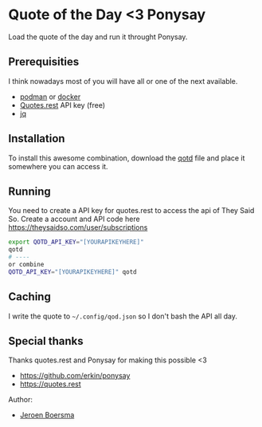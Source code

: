 # Quote of the Day <3 Ponysay
Load the quote of the day and run it throught Ponysay.

## Prerequisities
I think nowadays most of you will have all or one of the next available.

- [podman](https://podman.io/) or [docker](https://www.docker.com/)
- [Quotes.rest](https://quotes.rest/) API key (free)
- [jq](https://jqlang.github.io/jq/)

## Installation
To install this awesome combination, download the [qotd](qotd) file and place it somewhere you can access it.

## Running
You need to create a API key for quotes.rest to access the api of They Said So.
Create a account and API code here https://theysaidso.com/user/subscriptions

```bash
export QOTD_API_KEY="[YOURAPIKEYHERE]"
qotd
# ----
or combine
QOTD_API_KEY="[YOURAPIKEYHERE]" qotd
```

## Caching
I write the quote to `~/.config/qod.json` so I don't bash the API all day.

## Special thanks
Thanks quotes.rest and Ponysay for making this possible <3

- https://github.com/erkin/ponysay
- https://quotes.rest

Author:
- [Jeroen Boersma](https://github.com/jeroenboersma)
